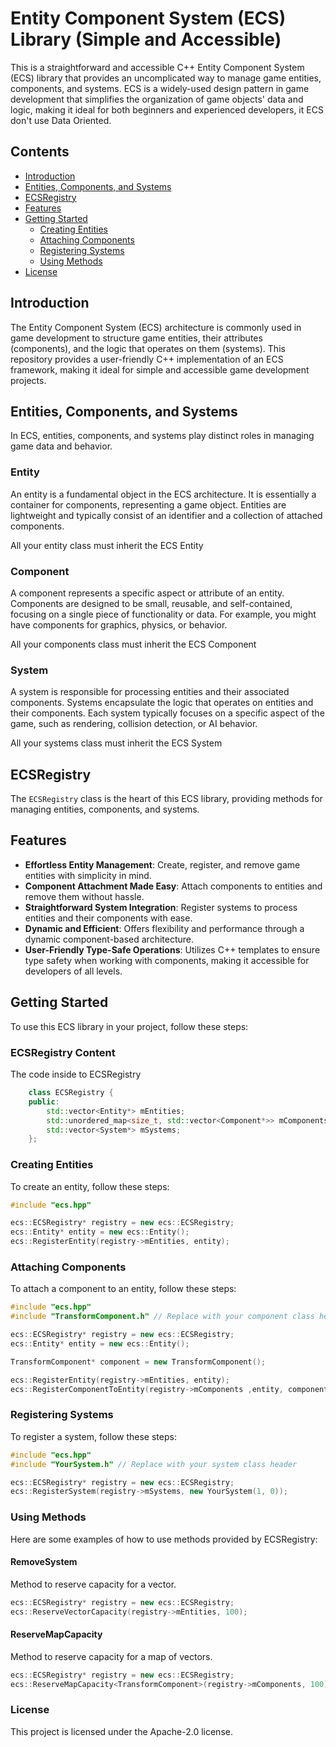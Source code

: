 # Entity Component System (ECS) Library (Simple and Accessible)

This is a straightforward and accessible C++ Entity Component System (ECS) library that provides an uncomplicated way to manage game entities, components, and systems. ECS is a widely-used design pattern in game development that simplifies the organization of game objects' data and logic, making it ideal for both beginners and experienced developers, it ECS don't use Data Oriented.

## Contents

- [Introduction](#introduction)
- [Entities, Components, and Systems](#entities-components-and-systems)
- [ECSRegistry](#ecsregistry)
- [Features](#features)
- [Getting Started](#getting-started)
  - [Creating Entities](#creating-entities)
  - [Attaching Components](#attaching-components)
  - [Registering Systems](#registering-systems)
  - [Using Methods](#using-methods)
- [License](#license)

## Introduction

The Entity Component System (ECS) architecture is commonly used in game development to structure game entities, their attributes (components), and the logic that operates on them (systems). This repository provides a user-friendly C++ implementation of an ECS framework, making it ideal for simple and accessible game development projects.

## Entities, Components, and Systems

In ECS, entities, components, and systems play distinct roles in managing game data and behavior.

### Entity

An entity is a fundamental object in the ECS architecture. It is essentially a container for components, representing a game object. Entities are lightweight and typically consist of an identifier and a collection of attached components.

All your entity class must inherit the ECS Entity 

### Component

A component represents a specific aspect or attribute of an entity. Components are designed to be small, reusable, and self-contained, focusing on a single piece of functionality or data. For example, you might have components for graphics, physics, or behavior.

All your components class must inherit the ECS Component 

### System

A system is responsible for processing entities and their associated components. Systems encapsulate the logic that operates on entities and their components. Each system typically focuses on a specific aspect of the game, such as rendering, collision detection, or AI behavior.

All your systems class must inherit the ECS System 

## ECSRegistry

The `ECSRegistry` class is the heart of this ECS library, providing methods for managing entities, components, and systems.

## Features

- **Effortless Entity Management**: Create, register, and remove game entities with simplicity in mind.
- **Component Attachment Made Easy**: Attach components to entities and remove them without hassle.
- **Straightforward System Integration**: Register systems to process entities and their components with ease.
- **Dynamic and Efficient**: Offers flexibility and performance through a dynamic component-based architecture.
- **User-Friendly Type-Safe Operations**: Utilizes C++ templates to ensure type safety when working with components, making it accessible for developers of all levels.

## Getting Started

To use this ECS library in your project, follow these steps:

### ECSRegistry Content

The code inside to ECSRegistry

```cpp
	class ECSRegistry {
	public:
		std::vector<Entity*> mEntities;
		std::unordered_map<size_t, std::vector<Component*>> mComponents;
		std::vector<System*> mSystems;
	};
```

### Creating Entities

To create an entity, follow these steps:

```cpp
#include "ecs.hpp"

ecs::ECSRegistry* registry = new ecs::ECSRegistry;
ecs::Entity* entity = new ecs::Entity();
ecs::RegisterEntity(registry->mEntities, entity);

```
### Attaching Components

To attach a component to an entity, follow these steps:

```cpp
#include "ecs.hpp"
#include "TransformComponent.h" // Replace with your component class header

ecs::ECSRegistry* registry = new ecs::ECSRegistry;
ecs::Entity* entity = new ecs::Entity();

TransformComponent* component = new TransformComponent();

ecs::RegisterEntity(registry->mEntities, entity);
ecs::RegisterComponentToEntity(registry->mComponents ,entity, component);
```

### Registering Systems

To register a system, follow these steps:

```cpp
#include "ecs.hpp"
#include "YourSystem.h" // Replace with your system class header

ecs::ECSRegistry* registry = new ecs::ECSRegistry;
ecs::RegisterSystem(registry->mSystems, new YourSystem(1, 0));
```

### Using Methods

Here are some examples of how to use methods provided by ECSRegistry:

#### RemoveSystem  
 Method to reserve capacity for a vector.
```cpp
ecs::ECSRegistry* registry = new ecs::ECSRegistry;
ecs::ReserveVectorCapacity(registry->mEntities, 100);
```
#### ReserveMapCapacity  
 Method to reserve capacity for a map of vectors. 
```cpp
ecs::ECSRegistry* registry = new ecs::ECSRegistry;
ecs::ReserveMapCapacity<TransformComponent>(registry->mComponents, 100);
```
### License
This project is licensed under the Apache-2.0 license.
